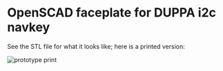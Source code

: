 # OpenSCAD faceplate for DUPPA i2c navkey

See the STL file for what it looks like; here is a printed version:

![prototype print](https://russ.keybase.pub/duppa-i2c-keypad.png)
